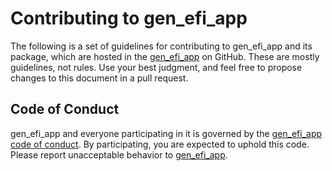 # Contributing to gen_efi_app

The following is a set of guidelines for contributing to gen_efi_app and its package, which are hosted in the [gen_efi_app](https://github.com/vroncevic/gen_efi_app) on GitHub. These are mostly guidelines, not rules. Use your best judgment, and feel free to propose changes to this document in a pull request.

## Code of Conduct

gen_efi_app and everyone participating in it is governed by the [gen_efi_app code of conduct](CODE_OF_CONDUCT.md). By participating, you are expected to uphold this code. Please report unacceptable behavior to [gen_efi_app](mailto:elektron.ronca@gmail.com).
